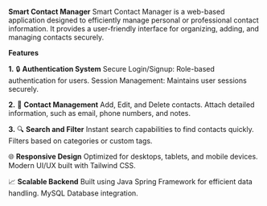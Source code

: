 **Smart Contact Manager**
Smart Contact Manager is a web-based application designed to efficiently manage personal or professional contact information. 
It provides a user-friendly interface for organizing, adding, and managing contacts securely.

**Features**

**1.** 🔒 **Authentication System**
Secure Login/Signup: Role-based authentication for users.
Session Management: Maintains user sessions securely.

**2.** 📇 **Contact Management**
Add, Edit, and Delete contacts.
Attach detailed information, such as email, phone numbers, and notes.

**3.** 🔍 **Search and Filter**
Instant search capabilities to find contacts quickly.
Filters based on categories or custom tags.

🌐 **Responsive Design**
Optimized for desktops, tablets, and mobile devices.
Modern UI/UX built with Tailwind CSS.

📈 **Scalable Backend**
Built using Java Spring Framework for efficient data handling.
MySQL Database integration.
